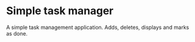 
# Simple task manager

A simple task management application. Adds, deletes, displays and marks as done.